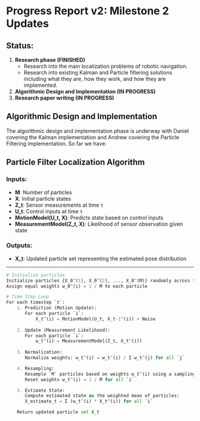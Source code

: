 # Progress Report v2: Milestone 2 Updates

## Status:

1. **Research phase (FINISHED)**
   - Research into the main localization problems of robotic navigation.
   - Research into existing Kalman and Particle filtering solutions including what they are, how they work, and how they are implemented.
2. **Algorithmic Design and Implementation (IN PROGRESS)**
3. **Research paper writing (IN PROGRESS)**

## Algorithmic Design and Implementation
The algorithmic design and implementation phase is underway with Daniel covering the Kalman implementation and Andrew covering the Particle Filtering implementation. So far we have:


## Particle Filter Localization Algorithm

### Inputs:
- **M**: Number of particles
- **X**: Initial particle states
- **Z_t**: Sensor measurements at time `t`
- **U_t**: Control inputs at time `t`
- **MotionModel(U_t, X)**: Predicts state based on control inputs
- **MeasurementModel(Z_t, X)**: Likelihood of sensor observation given state

### Outputs:
- **X_t**: Updated particle set representing the estimated pose distribution

---

```python
# Initialize particles
Initialize particles {X_0^(1), X_0^(2), ..., X_0^(M)} randomly across the state space
Assign equal weights w_0^(i) = 1 / M to each particle

# Time Step Loop
For each timestep `t`:
    1. Prediction (Motion Update):
       For each particle `i`:
           X_t^(i) = MotionModel(U_t, X_t-1^(i)) + Noise
           
    2. Update (Measurement Likelihood):
       For each particle `i`:
           w_t^(i) = MeasurementModel(Z_t, X_t^(i))
           
    3. Normalization:
       Normalize weights: w_t^(i) = w_t^(i) / Σ w_t^(j) for all `j`

    4. Resampling:
       Resample `M` particles based on weights w_t^(i) using a sampling method 
       Reset weights w_t^(i) = 1 / M for all `i`

    5. Estimate State:
       Compute estimated state as the weighted mean of particles:
       X_estimate_t = Σ (w_t^(i) * X_t^(i)) for all `i`

    Return updated particle set X_t
```
